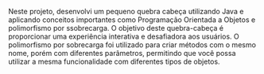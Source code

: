 Neste projeto, desenvolvi um pequeno quebra cabeça utilizando Java e aplicando conceitos importantes como Programação Orientada a Objetos e polimorfismo por ssobrecarga. 
O objetivo deste quebra-cabeça é proporcionar uma experiência interativa e desafiadora aos usuários.
O polimorfismo por sobrecarga foi utilizado para criar métodos com o mesmo nome, porém com diferentes parâmetros, permitindo que você possa utilizar a mesma funcionalidade com diferentes tipos de objetos. 
